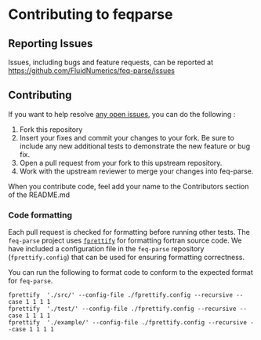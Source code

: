 # Contributing to feqparse

## Reporting Issues
Issues, including bugs and feature requests, can be reported at https://github.com/FluidNumerics/feq-parse/issues

## Contributing 
If you want to help resolve [any open issues](https://github.com/FluidNumerics/feq-parse/issues), you can do the following :

1. Fork this repository
2. Insert your fixes and commit your changes to your fork. Be sure to include any new additional tests to demonstrate the new feature or bug fix.
3. Open a pull request from your fork to this upstream repository.
4. Work with the upstream reviewer to merge your changes into feq-parse.

When you contribute code, feel add your name to the Contributors section of the README.md

### Code formatting
Each pull request is checked for formatting before running other tests. The `feq-parse` project uses [`fprettify`](https://pypi.org/project/fprettify/) for formatting fortran source code. We have included a configuration file in the `feq-parse` repository (`fprettify.config`) that can be used for ensuring formatting correctness. 

You can run the following to format code to conform to the expected format for `feq-parse`.
```
fprettify  './src/' --config-file ./fprettify.config --recursive --case 1 1 1 1
fprettify  './test/' --config-file ./fprettify.config --recursive --case 1 1 1 1
fprettify  './example/' --config-file ./fprettify.config --recursive --case 1 1 1 1
```
